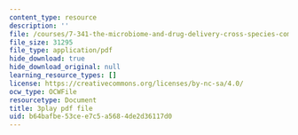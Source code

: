 ```yaml
---
content_type: resource
description: ''
file: /courses/7-341-the-microbiome-and-drug-delivery-cross-species-communication-in-health-and-disease-spring-2018/b64bafbe53cee7c5a5684de2d36117d0_blD8f7MOhFQ.pdf
file_size: 31295
file_type: application/pdf
hide_download: true
hide_download_original: null
learning_resource_types: []
license: https://creativecommons.org/licenses/by-nc-sa/4.0/
ocw_type: OCWFile
resourcetype: Document
title: 3play pdf file
uid: b64bafbe-53ce-e7c5-a568-4de2d36117d0
---
```

